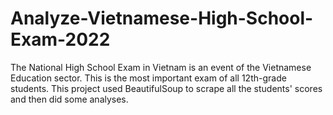 # Analyze-Vietnamese-High-School-Exam-2022

The National High School Exam in Vietnam is an event of the Vietnamese Education sector. This is the most important exam of all 12th-grade students.
This project used BeautifulSoup to scrape all the students' scores and then did some analyses.
